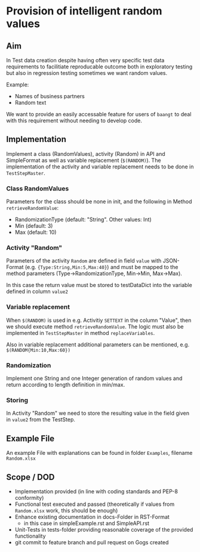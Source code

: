 # Provision of intelligent random values

## Aim

In Test data creation despite having often very specific test data requirements to facilitiate reproducable outcome both
in exploratory testing but also in regression testing sometimes we want random values.

Example:
* Names of business partners
* Random text

We want to provide an easily accessable feature for users of ```baangt``` to deal with this requirement without needing
to develop code.

## Implementation

Implement a class (RandomValues), activity (Random) in API and SimpleFormat as well as variable replacement (``$(RANDOM)``). 
The implementation of the activity and variable replacement needs to be done in ``TestStepMaster``.

### Class RandomValues

Parameters for the class should be none in init, and the following in Method ``retrieveRandomValue``:
* RandomizationType (default: "String". Other values: Int)
* Min (default: 3)
* Max (default: 10)

### Activity "Random"

Parameters of the activity ``Random`` are defined in field ``value`` with JSON-Format (e.g. ``{Type:String,Min:5,Max:40}``) 
and must be mapped to the method parameters (Type->RandomizationType, Min->Min, Max->Max).

In this case the return value must be stored to testDataDict into the variable defined in column ``value2``

### Variable replacement

When ``$(RANDOM)`` is used in e.g. Activitiy ``SETTEXT`` in the column "Value", then we should execute method
``retrieveRandomValue``. The logic must also be implemented in ``TestStepMaster`` in method ```replaceVariables```. 

Also in variable replacement additional parameters can be mentioned, e.g. ``$(RANDOM{Min:10,Max:60})`` 

### Randomization
Implement one String and one Integer generation of random values and return according to length definition in min/max.

### Storing 
In Activity "Random" we need to store the resulting value in the field given in ```value2``` from the TestStep.

## Example File
An example File with explanations can be found in folder ``Examples``, filename ``Random.xlsx``

## Scope / DOD
* Implementation provided (in line with coding standards and PEP-8 conformity)
* Functional test executed and passed (theoretically if values from ``Random.xlsx`` work, this should be enough)
* Enhance existing documentation in docs-Folder in RST-Format
    * in this case in simpleExample.rst and SimpleAPI.rst
* Unit-Tests in tests-folder providing reasonable coverage of the provided functionality
* git commit to feature branch and pull request on Gogs created